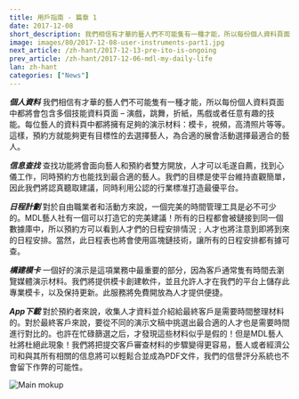 ```yaml
---
title: 用戶指南 - 篇章 1
date: 2017-12-08
short_description: 我們相信有才華的藝人們不可能隻有一種才能，所以每份個人資料頁面中都將會包含多個技能資料頁面 – 演戲，跳舞，折紙，馬戲或者任意有趣的技能。
image: images/80/2017-12-08-user-instruments-part1.jpg
next_article: /zh-hant/2017-12-13-pre-ito-is-ongoing
prev_article: /zh-hant/2017-12-06-mdl-my-daily-life
lan: zh-hant
categories: ["News"]
---
```


***個人資料***
 我們相信有才華的藝人們不可能隻有一種才能，所以每份個人資料頁面中都將會包含多個技能資料頁面 – 演戲，跳舞，折紙，馬戲或者任意有趣的技能。每位藝人的資料頁中都將擁有足夠的演示材料：模卡，視頻，高清照片等等。這樣，預約方就能夠更有目標性的去選擇藝人，為合適的展會活動選擇最適合的藝人。

 ***信息查找***
 查找功能將會面向藝人和預約者雙方開放，人才可以毛遂自薦，找到心儀工作，同時預約方也能找到最合適的藝人。我們的目標是使平台維持直觀簡單，因此我們將認真聽取建議，同時利用公認的行業標准打造最優平台。

 ***日程計劃***
 對於自由職業者和活動方來說，一個完美的時間管理工具是必不可少的。MDL藝人社有一個可以打造它的完美建議！所有的日程都會被鏈接到同一個數據庫中，所以預約方可以看到人才們的日程安排情況﹔人才也將注意到即將到來的日程安排。當然，此日程表也將會使用區塊鏈技術，讓所有的日程安排都有據可查。

 ***構建模卡***
 一個好的演示是這項業務中最重要的部分，因為客戶通常隻有時間去瀏覽媒體演示材料。我們將提供模卡創建軟件，並且允許人才在我們的平台上儲存此專業模卡，以及保持更新。此服務將免費開放為人才提供便捷。

 ***App下載***
 對於預約者來說，收集人才資料並介紹給最終客戶是需要時間整理材料的。對於最終客戶來說，要從不同的演示文稿中挑選出最合適的人才也是需要時間進行對比的。也許在忙碌篩選之后，才發現這些材料似乎是假的！但是MDL藝人社將杜絕此現象！我們將把提交客戶審查材料的步驟變得更容易，藝人或者經濟公司和與其所有相關的信息將可以輕鬆合並成為PDF文件，我們的信譽評分系統也不會留下作弊的可能性。

 ![Main mokup](https://gateway.ipfs.io/ipfs/QmVy4G5JewzqyEkLa2XTsNxmHaKx1Az5JQ7g348xZncvHU/main%20mokup.jpg)
